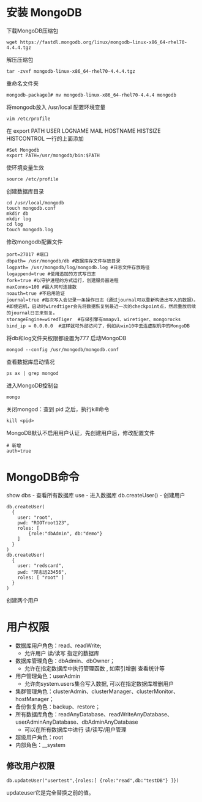 # 安装 MongoDB
下载MongoDB压缩包
```
wget https://fastdl.mongodb.org/linux/mongodb-linux-x86_64-rhel70-4.4.4.tgz
```
解压压缩包
```
tar -zvxf mongodb-linux-x86_64-rhel70-4.4.4.tgz
```
重命名文件夹
```
mongodb-package]# mv mongodb-linux-x86_64-rhel70-4.4.4 mongodb
```
将mongodb放入 /usr/local 
配置环境变量
```
vim /etc/profile
```
在 export PATH USER LOGNAME MAIL HOSTNAME HISTSIZE HISTCONTROL 一行的上面添加
```
#Set Mongodb
export PATH=/usr/mongodb/bin:$PATH
```
使环境变量生效
```
source /etc/profile
```
创建数据库目录
```
cd /usr/local/mongodb
touch mongodb.conf
mkdir db
mkdir log
cd log
touch mongodb.log
```
修改mongodb配置文件
```
port=27017 #端口
dbpath= /usr/mongodb/db #数据库存文件存放目录
logpath= /usr/mongodb/log/mongodb.log #日志文件存放路径
logappend=true #使用追加的方式写日志
fork=true #以守护进程的方式运行，创建服务器进程
maxConns=100 #最大同时连接数
noauth=true #不启用验证
journal=true #每次写入会记录一条操作日志（通过journal可以重新构造出写入的数据）。
#即使宕机，启动时wiredtiger会先将数据恢复到最近一次的checkpoint点，然后重放后续的journal日志来恢复。
storageEngine=wiredTiger  #存储引擎有mmapv1、wiretiger、mongorocks
bind_ip = 0.0.0.0  #这样就可外部访问了，例如从win10中去连虚拟机中的MongoDB
```
将db和log文件夹权限都设置为777
启动MongoDB
```
mongod --config /usr/mongodb/mongodb.conf
```
查看数据库启动情况
```
ps ax | grep mongod
```
进入MongoDB控制台
```
mongo
```
关闭mongod：查到 pid 之后，执行kill命令
```
kill <pid>
```
MongoDB默认不启用用户认证，先创建用户后，修改配置文件
```
# 新增
auth=true
```
# MongoDB命令
show dbs - 查看所有数据库
use <db name> - 进入数据库
db.createUser() - 创建用户
```
db.createUser(
  {
    user: "root",
    pwd: "ROOTroot123",
    roles: [
        {role:"dbAdmin", db:"demo"}
    ]
  }
)
db.createUser(
  {
    user: "redscard",
    pwd: "邓志远23456",
    roles: [ "root" ]
  }
)
```
创建两个用户

# 用户权限
* 数据库用户角色：read、readWrite;
  * 允许用户 读/读写 指定的数据库
* 数据库管理角色：dbAdmin、dbOwner；
  * 允许在指定数据库中执行管理函数 , 如索引增删 查看统计等
* 用户管理角色：userAdmin
  * 允许向system.users集合写入数据, 可以在指定数据库增删用户
* 集群管理角色：clusterAdmin、clusterManager、clusterMonitor、hostManager；
* 备份恢复角色：backup、restore；
* 所有数据库角色：readAnyDatabase、readWriteAnyDatabase、userAdminAnyDatabase、dbAdminAnyDatabase
  * 可以在所有数据库中进行 读/读写/用户管理
* 超级用户角色：root
* 内部角色：__system

## 修改用户权限

```
db.updateUser("usertest",{roles:[ {role:"read",db:"testDB"} ]})
```
updateuser它是完全替换之前的值。